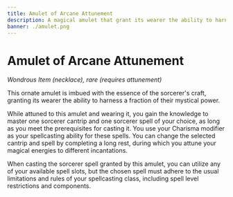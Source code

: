 ```yaml
---
title: Amulet of Arcane Attunement
description: A magical amulet that grant its wearer the ability to harness a fraction of their mystical power
banner: ./amulet.png
---
```


# Amulet of Arcane Attunement

_Wondrous Item (necklace), rare (requires attunement)_

This ornate amulet is imbued with the essence of the sorcerer's craft, granting its wearer the ability to harness a fraction of their mystical power.

While attuned to this amulet and wearing it, you gain the knowledge to master one sorcerer cantrip and one sorcerer spell of your choice, as long as you meet the prerequisites for casting it. You use your Charisma modifier as your spellcasting ability for these spells. You can change the selected cantrip and spell by completing a long rest, during which you attune your magical energies to different incantations.

When casting the sorcerer spell granted by this amulet, you can utilize any of your available spell slots, but the chosen spell must adhere to the usual limitations and rules of your spellcasting class, including spell level restrictions and components.
